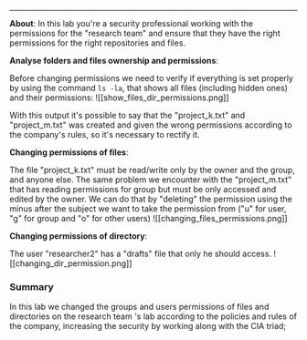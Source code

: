 ___
**About**: In this lab you're a security professional working with the permissions for the "research team" and ensure that they have the right permissions for the right repositories and files.

**Analyse folders and files ownership and permissions**:
	
Before changing permissions we need to verify if everything is set properly by using the command `ls -la`, that shows all files (including hidden ones) and their permissions:
![[show_files_dir_permissions.png]]

With this output it's possible to say that the "project_k.txt" and "project_m.txt" was created and given the wrong permissions according to the company's rules, so it's necessary to rectify it.

**Changing permissions of files**:
	
The file "project_k.txt" must be read/write only by the owner and the group, and anyone else.
The same problem we encounter with the "project_m.txt" that has reading permissions for group but must be only accessed and edited by the owner.
We can do that by "deleting" the permission using the minus after the subject we want to take the permission from ("u" for user, "g" for group and "o" for other users)
![[changing_files_permissions.png]]

**Changing permissions of directory**:
	
The user "researcher2" has a "drafts" file that only he should access.
![[changing_dir_permission.png]]

### Summary
In this lab we changed the groups and users permissions of files and directories on the research team 's lab according to the policies and rules of the company, increasing the security by working along with the CIA triad;